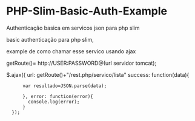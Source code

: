 # PHP-Slim-Basic-Auth-Example
Authenticação basica em servicos json para php slim


basic authenticação para php slim,

example de como chamar esse servico usando ajax

getRoute()= http://USER:PASSWORD@(url servidor tomcat);

$.ajax({
          url: getRoute()+"/rest.php/servico/lista"
          success: function(data){
          
          var resultado=JSON.parse(data);
          
          }, error: function(error){
            console.log(error);
          }
      });
